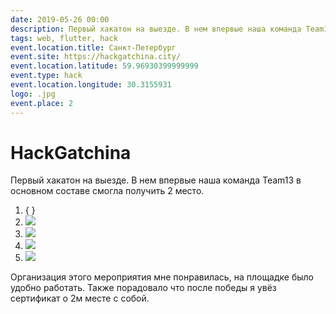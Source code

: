 ```yaml
---
date: 2019-05-26 00:00
description: Первый хакатон на выезде. В нем впервые наша команда Team13 в основном составе смогла получить 2 место.
tags: web, flutter, hack
event.location.title: Санкт-Петербург
event.site: https://hackgatchina.city/
event.location.latitude: 59.96930399999999
event.type: hack
event.location.longitude: 30.3155931
logo: .jpg
event.place: 2
---
```

# HackGatchina

Первый хакатон на выезде. В нем впервые наша команда Team13 в основном составе смогла получить 2 место.


1. { }
2. ![ ](2_400x400.jpg)
3. ![ ](4_400x400.jpg)
4. ![ ](1_400x400.jpg)
5. ![ ](3_400x400.jpg)


 Организация этого мероприятия мне понравилась, на площадке было удобно работать. Также порадовало что после победы я увёз сертификат о 2м месте с собой. 
